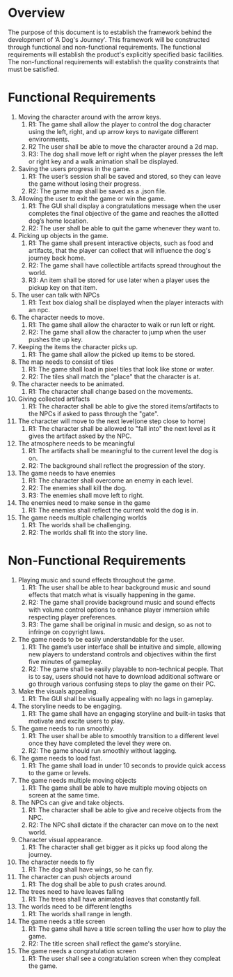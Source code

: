 # Overview
The purpose of this document is to establish the framework behind the development of ‘A Dog's Journey'. This framework will be constructed through functional and non-functional requirements. The functional requirements will establish the product's explicitly specified basic facilities. The non-functional requirements will establish the quality constraints that must be satisfied. 

# Functional Requirements
1. Moving the character around with the arrow keys.
   1. R1: The game shall allow the player to control the dog character using the left, right, and up arrow keys to navigate different environments.
   2. R2 The user shall be able to move the character around a 2d map.
   3. R3: The dog shall move left or right when the player presses the left or right key and a walk animation shall be displayed.
2. Saving the users progress in the game.
   1. R1: The user’s session shall be saved and stored, so they can leave the game without losing their progress.
   2. R2: The game map shall be saved as a .json file.
3. Allowing the user to exit the game or win the game.
   1. R1: The GUI shall display a congratulations message when the user completes the final objective of the game and reaches the allotted dog’s home location.
   2. R2: The user shall be able to quit the game whenever they want to.
4. Picking up objects in the game.
   1. R1: The game shall present interactive objects, such as food and artifacts, that the player can collect that will influence the dog's journey back home.
   2. R2: The game shall have collectible artifacts spread throughout the world.
   3. R3: An item shall be stored for use later when a player uses the pickup key on that item.
5. The user can talk with NPCs
   1. R1: Text box dialog shall be displayed when the player interacts with an npc.
6. The character needs to move.
   1. R1: The game shall allow the character to walk or run left or right.
   2. R2: The game shall allow the character to jump when the user pushes the up key.
7. Keeping the items the character picks up.
   1. R1: The game shall allow the picked up items to be stored.
8. The map needs to consist of tiles
   1. R1: The game shall load in pixel tiles that look like stone or water.
   2. R2: The tiles shall match the "place" that the character is at.
9. The character needs to be animated.
   1. R1: The character shall change based on the movements.
10. Giving collected artifacts
	1. R1: The character shall be able to give the stored items/artifacts to the NPCs if asked to pass through the "gate".
11. The character will move to the next level(one step close to home)
	1. R1: The character shall be allowed to "fall into" the next level as it gives the artifact asked by the NPC.
12. The atmosphere needs to be meaningful
    1. R1: The artifacts shall be meaningful to the current level the dog is on.
    2. R2: The background shall reflect the progression of the story.
13. The game needs to have enemies
    1. R1: The character shall overcome an enemy in each level.  
    2. R2: The enemies shall kill the dog.
    3. R3: The enemies shall move left to right.
14. The enemies need to make sense in the game
    1. R1: The enemies shall reflect the current wold the dog is in.
15. The game needs multiple challenging worlds
    1. R1: The worlds shall be challenging. 
    2. R2: The worlds shall fit into the story line.   

# Non-Functional Requirements
1. Playing music and sound effects throughout the game.
   1. R1: The user shall be able to hear background music and sound effects that match what is visually happening in the game.
   2. R2: The game shall provide background music and sound effects with volume control options to enhance player immersion while respecting player preferences.
   3. R3: The game shall be original in music and design, so as not to infringe on copyright laws.
2. The game needs to be easily understandable for the user.
   1. R1: The game’s user interface shall be intuitive and simple, allowing new players to understand controls and objectives within the first five minutes of gameplay.
   2. R2: The game shall be easily playable to non-technical people. That is to say, users should not have to download additional software or go through various confusing steps to play the game on their PC.
3. Make the visuals appealing.
   1. R1: The GUI shall be visually appealing with no lags in gameplay. 
4. The storyline needs to be engaging.
   1. R1: The game shall have an engaging storyline and built-in tasks that motivate and excite users to play. 
5. The game needs to run smoothly.
   1. R1: The user shall be able to smoothly transition to a different level once they have completed the level they were on.
   2. R2: The game should run smoothly without lagging.
6. The game needs to load fast.
   1. R1: The game shall load in under 10 seconds to provide quick access to the game or levels.
7. The game needs multiple moving objects
   1. R1: The game shall be able to have multiple moving objects on screen at the same time.
8. The NPCs can give and take objects.
	1. R1: The character shall be able to give and receive objects from the NPC.
	2. R2: The NPC shall dictate if the character can move on to the next world.
9. Character visual appearance.
	1. R1: The character shall get bigger as it picks up food along the journey.
10. The character needs to fly
    1. R1: The dog shall have wings, so he can fly. 
11. The character can push objects around
    1. R1: The dog shall be able to push crates around.
12. The trees need to have leaves falling
    1. R1: The trees shall have animated leaves that constantly fall.
13. The worlds need to be different lengths
    1. R1: The worlds shall range in length.
14. The game needs a title screen 
	1. R1: The game shall have a title screen telling the user how to play the game.
    2. R2: The title screen shall reflect the game's storyline.
15. The game needs a congratulation screen
    1. R1: The user shall see a congratulation screen when they compleat the game. 
